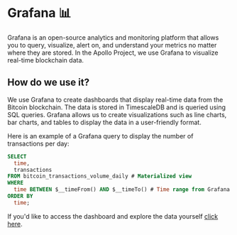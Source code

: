 # Grafana 📊

Grafana is an open-source analytics and monitoring platform that allows you to query, visualize, alert on, and understand your metrics no matter where they are stored. In the Apollo Project, we use Grafana to visualize real-time blockchain data.

## How do we use it?

We use Grafana to create dashboards that display real-time data from the Bitcoin blockchain. The data is stored in TimescaleDB and is queried using SQL queries. Grafana allows us to create visualizations such as line charts, bar charts, and tables to display the data in a user-friendly format.

Here is an example of a Grafana query to display the number of transactions per day:

```sql
SELECT
  time,
  transactions
FROM bitcoin_transactions_volume_daily # Materialized view
WHERE
  time BETWEEN $__timeFrom() AND $__timeTo() # Time range from Grafana
ORDER BY
  time;
```

If you'd like to access the dashboard and explore the data yourself [click here](http://45.55.97.152/public-dashboards/8a4a9e8ce833414088dddf6e34055205).
